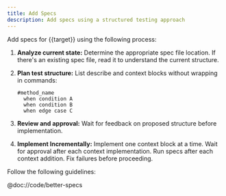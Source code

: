 ```yaml
---
title: Add Specs
description: Add specs using a structured testing approach
---
```


Add specs for {{target}} using the following process:

1. **Analyze current state:** Determine the appropriate spec file location. If there's an existing spec file, read it to understand the current structure.

2. **Plan test structure:** List describe and context blocks without wrapping in commands:

   ```
   #method_name
     when condition A
     when condition B
     when edge case C
   ```

3. **Review and approval:** Wait for feedback on proposed structure before implementation.

4. **Implement Incrementally:** Implement one context block at a time. Wait for approval after each context implementation. Run specs after each context addition. Fix failures before proceeding.

Follow the following guidelines:

@doc://code/better-specs
